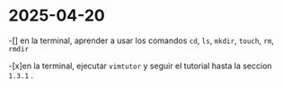 # 2025-04-20

-[] en la terminal, aprender a usar los comandos `cd`, `ls`, `mkdir`, `touch`,
`rm`, `rmdir`

-[x]en la terminal, ejecutar `vimtutor` y seguir el tutorial hasta la seccion `1.3.1`
.
